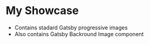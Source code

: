 # My Showcase
* Contains stadard Gatsby progressive images
* Also contains Gatsby Backround Image component